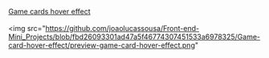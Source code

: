 <a target="_blank" rel="noreferrer noopener" href="https://joaolucassousa.github.io/Front-end-Mini_Projects/Game-card-hover-effect/cards.html#">Game cards hover effect</a>
<br>
<br>
<img src="https://github.com/joaolucassousa/Front-end-Mini_Projects/blob/fbd26093301ad47a5f46774307451533a6978325/Game-card-hover-effect/preview-game-card-hover-effect.png"
